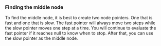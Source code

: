 ### Finding the middle node
To find the middle node, it is best to create two node pointers. One that is fast and one that is slow. The fast pointer will always move two steps while the slow pointer moves one step at a time.
You will continue to evaluate the fast pointer if it reaches null to know when to stop. After that, you can use the slow pointer as the middle node.
